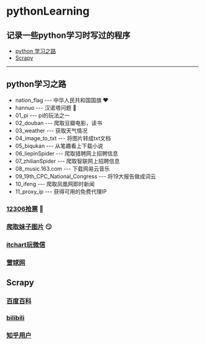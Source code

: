 # pythonLearning 
## 记录一些python学习时写过的程序
- [python 学习之路](#python学习之路)
- [Scrapy](#scrapy)
---
## python学习之路
- nation_flag --- 中华人民共和国国旗  :heart:
- hannuo --- 汉诺塔问题  :eyes:
- 01_pi --- pi的玩法之一
- 02_douban --- 爬取豆瓣电影，读书
- 03_weather --- 获取天气情况
- 04_image_to_txt --- 将图片转成txt文档
- 05_biqukan --- 从笔趣看上下载小说
- 06_liepinSpider --- 爬取猎聘网上招聘信息
- 07_zhilianSpider --- 爬取智联网上招聘信息
- 08_music.163.com --- 下载网易云音乐
- 09_19th_CPC_National_Congress --- 将19大报告做成词云
- 10_ifeng --- 爬取凤凰网即时新闻
- 11_proxy_ip --- 获得可用的免费代理IP
### [12306抢票](https://github.com/ChenPY95/12306)  :train:
### [爬取妹子图片](https://github.com/ChenPY95/mmjpg) :smirk:
### [itchart玩微信](https://github.com/ChenPY95/itchat)
### [雪球网](https://github.com/ChenPY95/xueqiuSpider) 
## Scrapy
### [百度百科](https://github.com/ChenPY95/baiduBaikeSpider)
### [bilibili](https://github.com/ChenPY95/bilibiliSpider)
### [知乎用户](https://github.com/ChenPY95/zhihuSpider)